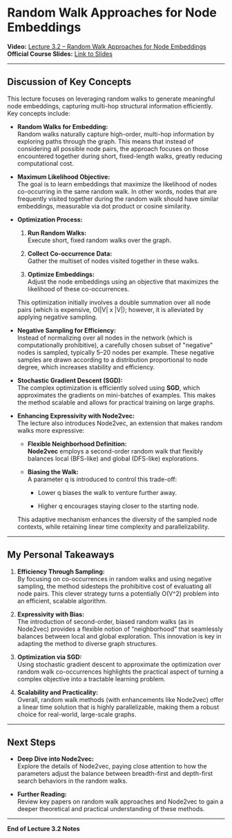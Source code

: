 # Random Walk Approaches for Node Embeddings

**Video:** [Lecture 3.2 – Random Walk Approaches for Node Embeddings](https://www.youtube.com/watch?v=Xv0wRy66Big&list=PLoROMvodv4rPLKxIpqhjhPgdQy7imNkDn&index=8&ab_channel=StanfordOnline)  
**Official Course Slides:** [Link to Slides](https://web.stanford.edu/class/cs224w/slides/02-nodeemb.pdf)

---

## Discussion of Key Concepts

This lecture focuses on leveraging random walks to generate meaningful node embeddings, capturing multi-hop structural information efficiently. Key concepts include:

- **Random Walks for Embedding:**  
    Random walks naturally capture high-order, multi-hop information by exploring paths through the graph. This means that instead of considering all possible node pairs, the approach focuses on those encountered together during short, fixed-length walks, greatly reducing computational cost.
    
- **Maximum Likelihood Objective:**  
    The goal is to learn embeddings that maximize the likelihood of nodes co-occurring in the same random walk. In other words, nodes that are frequently visited together during the random walk should have similar embeddings, measurable via dot product or cosine similarity.
    
- **Optimization Process:**
    
    1. **Run Random Walks:**  
        Execute short, fixed random walks over the graph.
        
    2. **Collect Co-occurrence Data:**  
        Gather the multiset of nodes visited together in these walks.
        
    3. **Optimize Embeddings:**  
        Adjust the node embeddings using an objective that maximizes the likelihood of these co-occurrences.
        
    
    This optimization initially involves a double summation over all node pairs (which is expensive, O(|V| x |V|); however, it is alleviated by applying negative sampling.
    
- **Negative Sampling for Efficiency:**  
    Instead of normalizing over all nodes in the network (which is computationally prohibitive), a carefully chosen subset of "negative" nodes is sampled, typically 5–20 nodes per example. These negative samples are drawn according to a distribution proportional to node degree, which increases stability and efficiency.
    
- **Stochastic Gradient Descent (SGD):**  
    The complex optimization is efficiently solved using **SGD**, which approximates the gradients on mini-batches of examples. This makes the method scalable and allows for practical training on large graphs.
    
- **Enhancing Expressivity with Node2vec:**  
    The lecture also introduces Node2vec, an extension that makes random walks more expressive:
    
    - **Flexible Neighborhood Definition:**  
        **Node2vec** employs a second-order random walk that flexibly balances local (BFS-like) and global (DFS-like) explorations.
        
    - **Biasing the Walk:**  
        A parameter q is introduced to control this trade-off:
        
        - Lower q biases the walk to venture further away.
            
        - Higher q encourages staying closer to the starting node.
            
    
    This adaptive mechanism enhances the diversity of the sampled node contexts, while retaining linear time complexity and parallelizability.
    

---

## My Personal Takeaways

1. **Efficiency Through Sampling:**  
    By focusing on co-occurrences in random walks and using negative sampling, the method sidesteps the prohibitive cost of evaluating all node pairs. This clever strategy turns a potentially O(V^2) problem into an efficient, scalable algorithm.
    
2. **Expressivity with Bias:**  
    The introduction of second-order, biased random walks (as in Node2vec) provides a flexible notion of “neighborhood” that seamlessly balances between local and global exploration. This innovation is key in adapting the method to diverse graph structures.
    
3. **Optimization via SGD:**  
    Using stochastic gradient descent to approximate the optimization over random walk co-occurrences highlights the practical aspect of turning a complex objective into a tractable learning problem.
    
5. **Scalability and Practicality:**  
    Overall, random walk methods (with enhancements like Node2vec) offer a linear time solution that is highly parallelizable, making them a robust choice for real-world, large-scale graphs.
    

---

## Next Steps

- **Deep Dive into Node2vec:**  
    Explore the details of Node2vec, paying close attention to how the parameters adjust the balance between breadth-first and depth-first search behaviors in the random walks.
    
- **Further Reading:**  
    Review key papers on random walk approaches and Node2vec to gain a deeper theoretical and practical understanding of these methods.
    

---

**End of Lecture 3.2 Notes**

